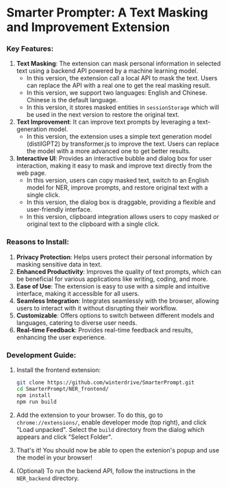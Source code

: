 # Smarter Prompter: A Text Masking and Improvement Extension

### Key Features:

1. **Text Masking**: The extension can mask personal information in selected text using a backend API powered by a
   machine learning model.
    - In this version, the extension call a local API to mask the text. Users can replace the API with a real one to get
      the real masking result.
    - In this version, we support two languages: English and Chinese. Chinese is the default language.
    - In this version, it stores masked entities in `sessionStorage` which will be used in the next version to restore
      the original text.
2. **Text Improvement**: It can improve text prompts by leveraging a text-generation model.
    - In this version, the extension uses a simple text generation model (distilGPT2) by transformer.js to improve the
      text. Users can replace the model with a more advanced one to get better results.
3. **Interactive UI**: Provides an interactive bubble and dialog box for user interaction, making it easy to mask and improve text directly from the web page. 
    - In this version, users can copy masked text, switch to an English model for NER, improve prompts, and restore original text with a single click.
    - In this version, the dialog box is draggable, providing a flexible and user-friendly interface.
    - In this version, clipboard integration allows users to copy masked or original text to the clipboard with a single click.

### Reasons to Install:

1. **Privacy Protection**: Helps users protect their personal information by masking sensitive data in text.
2. **Enhanced Productivity**: Improves the quality of text prompts, which can be beneficial for various applications
   like writing, coding, and more.
3. **Ease of Use**: The extension is easy to use with a simple and intuitive interface, making it accessible for all
   users.
4. **Seamless Integration**: Integrates seamlessly with the browser, allowing users to interact with it without
   disrupting their workflow.
5. **Customizable**: Offers options to switch between different models and languages, catering to diverse user needs.
6. **Real-time Feedback**: Provides real-time feedback and results, enhancing the user experience.

### Development Guide:
1. Install the frontend extension:
    ```bash
    git clone https://github.com/winterdrive/SmarterPrompt.git
    cd SmarterPrompt/NER_frontend/
    npm install 
    npm run build 
    ```
2. Add the extension to your browser. To do this, go to `chrome://extensions/`, enable developer mode (top right), and
   click "Load unpacked". Select the `build` directory from the dialog which appears and click "Select Folder".

3. That's it! You should now be able to open the extenion's popup and use the model in your browser!

4. (Optional) To run the backend API, follow the instructions in the `NER_backend` directory.
